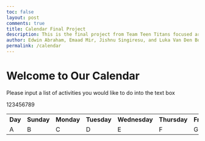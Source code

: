```yaml
---
toc: false
layout: post
comments: true
title: Calendar Final Project
description: This is the final project from Team Teen Titans focused around an agenda made for a user
author: Edwin Abraham, Emaad Mir, Jishnu Singiresu, and Luka Van Den Boomen
permalink: /calendar
---
```


# Welcome to Our Calendar
Please input a list of activities you would like to do into the text box

<html>
    <table>
        <tr>
            <th>Day</th>
            <th>Sunday</th>
            <th>Monday</th>
            <th>Tuesday</th>
            <th>Wednesday</th>
            <th>Thursday</th>
            <th>Friday</th>
            <th>Saturday</th>
        </tr>
        <tr>
            <td>A</td>
            <td>B</td>
            <td>C</td>
            <td>D</td>
            <td>E</td>
            <td>F</td>
            <td>G</td>
        </tr>
        <tr>
            <tr>1</tr>
            <tr>2</tr>
            <tr>3</tr>
            <tr>4</tr>
            <tr>5</tr>
            <tr>6</tr>
            <tr>7</tr>
            <tr>8</tr>
            <tr>9</tr>
        </tr>
    </table>
</html>
